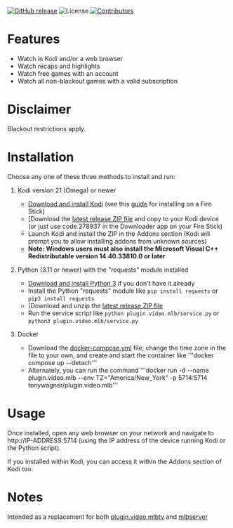 [![GitHub release](https://img.shields.io/github/release/tonywagner/plugin.video.mlb.svg)](https://github.com/tonywagner/plugin.video.mlb/releases)
![License](https://img.shields.io/badge/license-GPL%20(%3E%3D%202)-orange)
[![Contributors](https://img.shields.io/github/contributors/tonywagner/plugin.video.mlb.svg)](https://github.com/tonywagner/plugin.video.mlb/graphs/contributors)

# Features

* Watch in Kodi and/or a web browser
* Watch recaps and highlights
* Watch free games with an account
* Watch all non-blackout games with a valid subscription

# Disclaimer

Blackout restrictions apply.

# Installation

Choose any one of these three methods to install and run:

1. Kodi version 21 (Omega) or newer  
   * [Download and install Kodi](https://kodi.tv/download/) (see this [guide](https://troypoint.com/how-to-install-kodi-on-fire-tv/) for installing on a Fire Stick)  
   * [Download the [latest release ZIP file](https://github.com/tonywagner/plugin.video.mlb/releases/latest/download/plugin.video.mlb.zip) and copy to your Kodi device (or just use code 278937 in the Downloader app on your Fire Stick)  
   * Launch Kodi and install the ZIP in the Addons section (Kodi will prompt you to allow installing addons from unknown sources)  
   * __**Note:** Windows users must also install the Microsoft Visual C++ Redistributable version 14.40.33810.0 or later__  

2. Python (3.11 or newer) with the "requests" module installed  
   * [Download and install Python 3](https://www.python.org/downloads/) if you don't have it already  
   * Install the Python "requests" module like `pip install requests` or `pip3 install requests`
   * [Download and unzip the [latest release ZIP file](https://github.com/tonywagner/plugin.video.mlb/releases/latest/download/plugin.video.mlb.zip)  
   * Run the service script like `python plugin.video.mlb/service.py` or `python3 plugin.video.mlb/service.py`

3. Docker
   * Download the [docker-compose.yml](https://raw.githubusercontent.com/tonywagner/plugin.video.mlb/master/docker-compose.yml) file, change the time zone in the file to your own, and create and start the container like '''docker compose up --detach'''  
   * Alternately, you can run the command '''docker run -d --name plugin.video.mlb --env TZ="America/New_York" -p 5714:5714 tonywagner/plugin.video.mlb'''  

# Usage

Once installed, open any web browser on your network and navigate to http://IP-ADDRESS:5714 (using the IP address of the device running Kodi or the Python script).

If you installed within Kodi, you can access it within the Addons section of Kodi too.

# Notes

Intended as a replacement for both [plugin.video.mlbtv](https://github.com/eracknaphobia/plugin.video.mlbtv) and [mlbserver](https://github.com/tonywagner/mlbserver)

